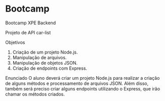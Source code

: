 # Bootcamp
Bootcamp XPE Backend

Projeto de API car-list

Objetivos
1. Criação de um projeto Node.js.
2. Manipulação de arquivos.
3. Manipulação de objetos JSON.
4. Criação de endpoints com Express.
   
Enunciado
O aluno deverá criar um projeto Node.js para realizar a criação de alguns 
métodos e processamento de arquivos JSON. Além disso, também será 
preciso criar alguns endpoints utilizando o Express, que irão chamar os 
métodos criados.
